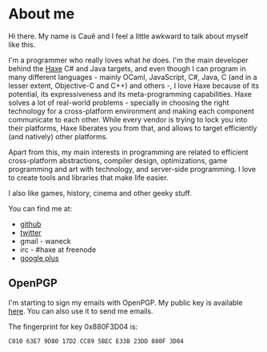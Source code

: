 # About me

Hi there. My name is Cauê and I feel a little awkward to talk about myself like this.

I'm a programmer who really loves what he does. I'm the main developer behind the [Haxe](http://haxe.org) C# and Java
targets, and even though I can program in many different languages - mainly OCaml, JavaScript, C#, Java, C (and in a lesser extent,
Objective-C and C++) and others -, I love Haxe because of its potential, its expressiveness and its meta-programming capabilities.
Haxe solves a lot of real-world problems - specially in choosing the right technology for a cross-platform environment
and making each component communicate to each other. While every vendor is trying to lock you into their platforms, Haxe liberates
you from that, and allows to target efficiently (and natively) other platforms.

Apart from this, my main interests in programming are related to efficient cross-platform abstractions, compiler design, optimizations, 
game programming and art with technology, and server-side programming. I love to create tools and libraries that make life easier.

I also like games, history, cinema and other geeky stuff.

You can find me at:

* [github](https://github.com/waneck)
* [twitter](http://twitter.com/cwaneck)
* gmail - waneck
* irc - #haxe at freenode
* [google plus](https://plus.google.com/101379567553044882783/)

## OpenPGP

I'm starting to sign my emails with OpenPGP. My public key is available [here](/data/880F3D04.asc). You can also use it to send me emails.

The fingerprint for key 0x880F3D04 is:

`
C010 63E7 9D80 17D2 CC89 5BEC E33B 23DD 880F 3D04
`
